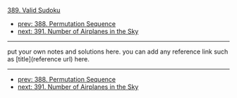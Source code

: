 [389. Valid Sudoku](http://www.lintcode.com/problem/valid-sudoku)

- [prev: 388. Permutation Sequence](388-permutation-sequence.md)
- [next: 391. Number of Airplanes in the Sky](391-number-of-airplanes-in-the-sky.md)

---

put your own notes and solutions here.
you can add any reference link such as [title](reference url) here.

---

- [prev: 388. Permutation Sequence](388-permutation-sequence.md)
- [next: 391. Number of Airplanes in the Sky](391-number-of-airplanes-in-the-sky.md)
